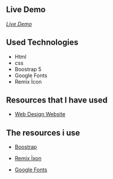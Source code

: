 ## Live Demo

_[Live Demo](https://emre613461.github.io/websiteExercises11/)_

## Used Technologies

- Html
- css
- Boostrap 5
- Google Fonts
- Remix İcon

## Resources that I have used

- [Web Design Website](https://webflow.com/)

## The resources i use

- [Boostrap](https://getbootstrap.com/)

- [Remix İxon](https://icons8.com)

- [Google Fonts](https://fonts.google.com/)
